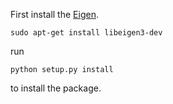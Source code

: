 First install the [Eigen](https://eigen.tuxfamily.org/index.php?title=Main_Page).
```
sudo apt-get install libeigen3-dev
```
run
```
python setup.py install
```
to install the package.